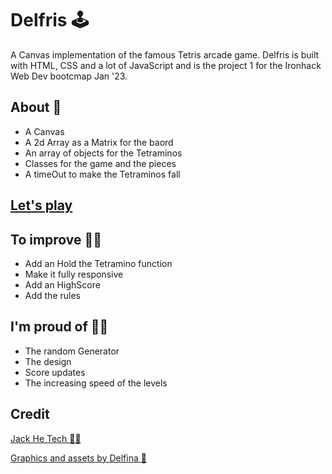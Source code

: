 # Delfris 🕹
A Canvas implementation of the famous Tetris arcade game.
Delfris is built with HTML, CSS and a lot of JavaScript and is the project 1 for the Ironhack Web Dev bootcmap Jan '23.
## About 🧩
- A Canvas
- A 2d Array as a Matrix for the baord
- An array of objects for the Tetraminos
- Classes for the game and the pieces
- A timeOut to make the Tetraminos fall 

## [Let's play](https://dolphinstreet.github.io/delfris/)

## To improve 👎🏻
- Add an Hold the Tetramino function
- Make it fully responsive
- Add an HighScore
- Add the rules

## I'm proud of 👏🏻
- The random Generator 
- The design
- Score updates
- The increasing speed of the levels
## Credit
[Jack He Tech 🙏🏻](https://www.youtube.com/watch?v=OvD7CE6_W08)

[Graphics and assets by Delfina 🐬](www.apertodesign.fr)

